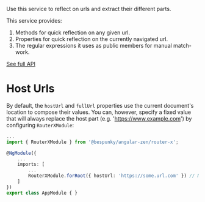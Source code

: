 
Use this service to reflect on urls and extract their different parts.

This service provides:
1. Methods for quick reflection on any given url.
2. Properties for quick reflection on the currently navigated url.
3. The regular expressions it uses as public members for manual match-work.

[See full API](https://dev.azure.com/BeSpunky/Libraries/_git/angular-zen?path=%2Fprojects%2Fbespunky%2Fangular-zen%2Frouter-x%2Fservices%2Furl-reflection.service.ts&version=GBmaster&_a=contents)

# Host Urls
By default, the `hostUrl` and `fullUrl` properties use the current document's location to compose their values.
You can, however, specify a fixed value that will always replace the host part (e.g. 'https://www.example.com') by configuring `RouterXModule`:

```typescript
...
import { RouterXModule } from '@bespunky/angular-zen/router-x';

@NgModule({
    ...
    imports: [
        ...
        RouterXModule.forRoot({ hostUrl: 'https://some.url.com' }) // Maybe fetch from `environment`?
    ]
})
export class AppModule { }
```
